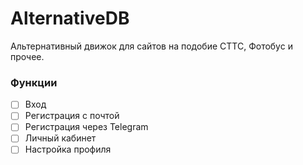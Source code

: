 # AlternativeDB

Альтернативный движок для сайтов на подобие СТТС, Фотобус и прочее.

### Функции
- [ ] Вход
- [ ] Регистрация с почтой
- [ ] Регистрация через Telegram
- [ ] Личный кабинет
- [ ] Настройка профиля
